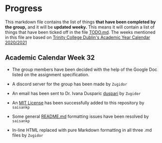 # Progress

This markdown file contains the list of things **that have been completed by the group,** and it will be **updated weeky.** This means it will contain a list of things that have been ticked off in the file  [TODO.md]("https://github.com/Zugidor/TCD-Algos-2021/blob/main/TODO.md"). The weeks mentioned in this file are based on [Trinity College Dublin's Academic Year Calendar 2020/2021]("https://www.tcd.ie/calendar/academic-year-structure/academic-year-structure.pdf")

## Academic Calendar Week 32

- The group members have been decided with the help of the Google Doc listed on the assignment specification.

- A discord server for the group has been made by `Zugidor`

- An email has been sent to Dr. Ivana Dusparic [duspari]("https://github.com/duspari") by `Zugidor`

- An [MIT License]("https://opensource.org/licenses/MIT") has been successfully added to this repository by `saisankp`

- Some general [README.md]("https://github.com/Zugidor/TCD-Algos-2021/blob/main/README.md") formatting issues have been resolved by `saisankp`

- In-line HTML replaced with pure Markdown formatting in all three .md files by `Zugidor`
